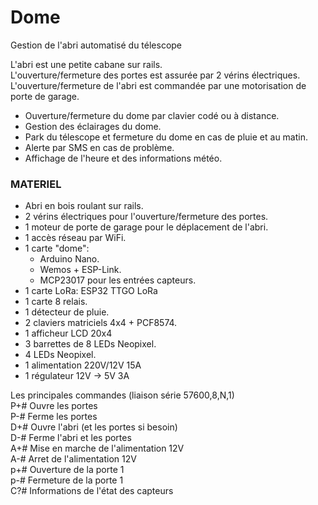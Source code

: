 # Dome
Gestion de l'abri automatisé du télescope

L'abri est une petite cabane sur rails.<br>
L'ouverture/fermeture des portes est assurée par 2 vérins électriques. <br>
L'ouverture/fermeture de l'abri est commandée par une motorisation de porte de garage.

- Ouverture/fermeture du dome par clavier codé ou à distance.
- Gestion des éclairages du dome.
- Park du télescope et fermeture du dome en cas de pluie et au matin.
- Alerte par SMS en cas de problème.
- Affichage de l'heure et des informations météo.

### MATERIEL
- Abri en bois roulant sur rails.
- 2 vérins électriques pour l'ouverture/fermeture des portes.
- 1 moteur de porte de garage pour le déplacement de l'abri.
- 1 accès réseau par WiFi.
- 1 carte "dome":
	- Arduino Nano.
	- Wemos + ESP-Link.
	- MCP23017 pour les entrées capteurs.
- 1 carte LoRa:
	ESP32 TTGO LoRa
- 1 carte 8 relais.
- 1 détecteur de pluie.
- 2 claviers matriciels 4x4 + PCF8574.
- 1 afficheur LCD 20x4
- 3 barrettes de 8 LEDs Neopixel.
- 4 LEDs Neopixel.
- 1 alimentation 220V/12V 15A
- 1 régulateur 12V -> 5V 3A

Les principales commandes (liaison série 57600,8,N,1) <br>
  P+# Ouvre les portes <br>
  P-# Ferme les portes <br>
  D+# Ouvre l'abri (et les portes si besoin) <br>
  D-# Ferme l'abri et les portes <br>
  A+# Mise en marche de l'alimentation 12V <br>
  A-# Arret de l'alimentation 12V <br>
  p+# Ouverture de la porte 1 <br>
  p-# Fermeture de la porte 1 <br>
  C?# Informations de l'état des capteurs <br>
